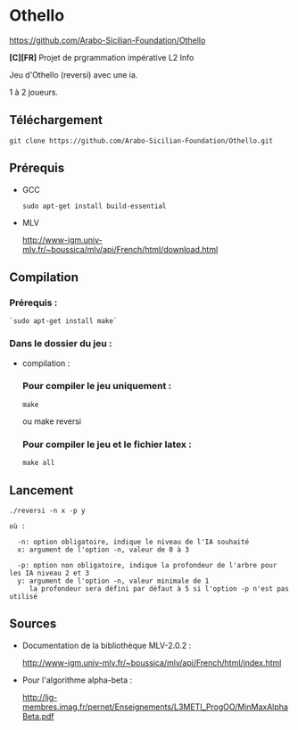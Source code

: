 # Othello
https://github.com/Arabo-Sicilian-Foundation/Othello

**[C][FR]** Projet de prgrammation impérative L2 Info

Jeu d'Othello (reversi) avec une ia.

1 à 2 joueurs.

## Téléchargement
`git clone https://github.com/Arabo-Sicilian-Foundation/Othello.git`

## Prérequis
- GCC

  `sudo apt-get install build-essential`
  
- MLV
  
  http://www-igm.univ-mlv.fr/~boussica/mlv/api/French/html/download.html

## Compilation

  ### Prérequis :
  
    `sudo apt-get install make`
  
  ### Dans le dossier du jeu :
    
  - compilation :
  
    ### Pour compiler le jeu uniquement :  

    	make
    ou
	make reversi	

    ### Pour compiler le jeu et le fichier latex :

    	make all
	
## Lancement
    
    ./reversi -n x -p y

    où :
      
      -n: option obligatoire, indique le niveau de l'IA souhaité
      x: argument de l'option -n, valeur de 0 à 3
      
      -p: option non obligatoire, indique la profondeur de l'arbre pour les IA niveau 2 et 3
      y: argument de l'option -n, valeur minimale de 1
      	 la profondeur sera défini par défaut à 5 si l'option -p n'est pas utilisé
      
## Sources
- Documentation de la bibliothèque MLV-2.0.2 :

  http://www-igm.univ-mlv.fr/~boussica/mlv/api/French/html/index.html
  
- Pour l'algorithme alpha-beta :

  http://lig-membres.imag.fr/pernet/Enseignements/L3METI_ProgOO/MinMaxAlphaBeta.pdf
